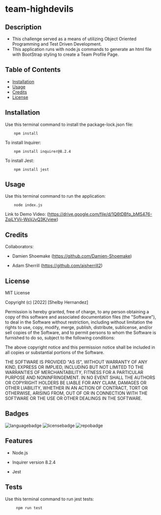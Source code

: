 # team-highdevils

## Description

- This challenge served as a means of utilizing Object Oriented Programming and Test Driven Development.
- This application runs with node.js commands to generate an html file with BootStrap styling to create a Team Profile Page.

## Table of Contents

- [Installation](#installation)
- [Usage](#usage)
- [Credits](#credits)
- [License](#license)

## Installation

Use this terminal command to install the package-lock.json file:

```
    npm install
```

To install Inquirer:

```
    npm install inquirer@8.2.4
```

To install Jest: 

```
    npm install jest
```

## Usage


Use this terminal command to run the application:

```
    node index.js
```
Link to Demo Video: (https://drive.google.com/file/d/1Q6tDBfp_bMS476-ZqjLYVji-WsVJvQ3K/view)

## Credits

Collaborators:

- Damien Shoemake (https://github.com/Damien-Shoemake)

- Adam Sherrill (https://github.com/ajsherrill2)

## License

MIT License

Copyright (c) [2022] [Shelby Hernandez]

Permission is hereby granted, free of charge, to any person obtaining a copy
of this software and associated documentation files (the "Software"), to deal
in the Software without restriction, including without limitation the rights
to use, copy, modify, merge, publish, distribute, sublicense, and/or sell
copies of the Software, and to permit persons to whom the Software is
furnished to do so, subject to the following conditions:

The above copyright notice and this permission notice shall be included in all
copies or substantial portions of the Software.

THE SOFTWARE IS PROVIDED "AS IS", WITHOUT WARRANTY OF ANY KIND, EXPRESS OR
IMPLIED, INCLUDING BUT NOT LIMITED TO THE WARRANTIES OF MERCHANTABILITY,
FITNESS FOR A PARTICULAR PURPOSE AND NONINFRINGEMENT. IN NO EVENT SHALL THE
AUTHORS OR COPYRIGHT HOLDERS BE LIABLE FOR ANY CLAIM, DAMAGES OR OTHER
LIABILITY, WHETHER IN AN ACTION OF CONTRACT, TORT OR OTHERWISE, ARISING FROM,
OUT OF OR IN CONNECTION WITH THE SOFTWARE OR THE USE OR OTHER DEALINGS IN THE
SOFTWARE.

## Badges

![languagebadge](https://img.shields.io/github/languages/count/shernandez927/team-highdevils?style=for-the-badge) ![licensebadge](https://img.shields.io/github/license/shernandez927/team-highdevils?style=for-the-badge) ![repobadge](https://img.shields.io/github/repo-size/shernandez927/team-highdevils?style=for-the-badge)

## Features

- Node.js

- Inquirer version 8.2.4

- Jest

## Tests

Use this terminal command to run jest tests:

```
     npm run test
```
